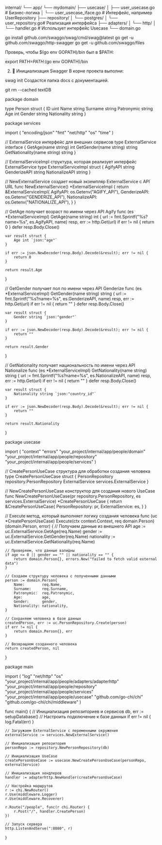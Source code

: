 internal/
└── app/
    └── mydomain/
        ├── usecase/
        │   ├── user_usecase.go        # Бизнес-логика
        │   └── user_usecase_iface.go  # Интерфейс, например UserRepository
        ├── repository/
        │   └── postgres/
        │       └── user_repository.go# Реализация интерфейса
        ├── adapters/
        │   └── http/
        │       └── handler.go         # Использует интерфейс Usecase
        └── domain.go



go install github.com/swaggo/swag/cmd/swag@latest
go get -u github.com/swaggo/http-swagger
go get -u github.com/swaggo/files

Проверь, чтобы $(go env GOPATH)/bin был в $PATH:


export PATH=$PATH:$(go env GOPATH)/bin

2. 📂 Инициализация Swagger
В корне проекта выполни:


swag init
Создастся папка docs с документацией.


git rm --cached textDB



package domain

type Person struct {
	ID          uint
	Name        string
	Surname     string
	Patronymic  string
	Age         int
	Gender      string
	Nationality string
}




package services

import (
	"encoding/json"
	"fmt"
	"net/http"
	"os"
	"time"
)

// ExternalService интерфейс для внешних сервисов
type ExternalService interface {
	GetAge(name string) int
	GetGender(name string) string
	GetNationality(name string) string
}

// ExternalServiceImpl структура, которая реализует интерфейс ExternalService
type ExternalServiceImpl struct {
	AgifyAPI       string
	GenderizeAPI   string
	NationalizeAPI string
}

// NewExternalService создает новый экземпляр ExternalService с API URL
func NewExternalService() *ExternalServiceImpl {
	return &ExternalServiceImpl{
		AgifyAPI:       os.Getenv("AGIFY_API"),
		GenderizeAPI:   os.Getenv("GENDERIZE_API"),
		NationalizeAPI: os.Getenv("NATIONALIZE_API"),
	}
}

// GetAge получает возраст по имени через API Agify
func (es *ExternalServiceImpl) GetAge(name string) int {
	url := fmt.Sprintf("%s?name=%s", es.AgifyAPI, name)
	resp, err := http.Get(url)
	if err != nil {
		return 0
	}
	defer resp.Body.Close()

	var result struct {
		Age int `json:"age"`
	}

	if err := json.NewDecoder(resp.Body).Decode(&result); err != nil {
		return 0
	}

	return result.Age
}

// GetGender получает пол по имени через API Genderize
func (es *ExternalServiceImpl) GetGender(name string) string {
	url := fmt.Sprintf("%s?name=%s", es.GenderizeAPI, name)
	resp, err := http.Get(url)
	if err != nil {
		return ""
	}
	defer resp.Body.Close()

	var result struct {
		Gender string `json:"gender"`
	}

	if err := json.NewDecoder(resp.Body).Decode(&result); err != nil {
		return ""
	}

	return result.Gender
}

// GetNationality получает национальность по имени через API Nationalize
func (es *ExternalServiceImpl) GetNationality(name string) string {
	url := fmt.Sprintf("%s?name=%s", es.NationalizeAPI, name)
	resp, err := http.Get(url)
	if err != nil {
		return ""
	}
	defer resp.Body.Close()

	var result struct {
		Nationality string `json:"country_id"`
	}

	if err := json.NewDecoder(resp.Body).Decode(&result); err != nil {
		return ""
	}

	return result.Nationality
}



package usecase

import (
	"context"
	"errors"
	"your_project/internal/app/people/domain"
	"your_project/internal/app/people/repository"
	"your_project/internal/app/people/services"
)

// CreatePersonUseCase структура для обработки создания человека
type CreatePersonUseCase struct {
	PersonRepository repository.PersonRepository
	ExternalService  services.ExternalService
}

// NewCreatePersonUseCase конструктор для создания нового UseCase
func NewCreatePersonUseCase(pr repository.PersonRepository, es services.ExternalService) *CreatePersonUseCase {
	return &CreatePersonUseCase{
		PersonRepository: pr,
		ExternalService:  es,
	}
}

// Execute метод, который выполняет логику создания человека
func (uc *CreatePersonUseCase) Execute(ctx context.Context, req domain.Person) (domain.Person, error) {
	// Получаем данные из внешнего API
	age := uc.ExternalService.GetAge(req.Name)
	gender := uc.ExternalService.GetGender(req.Name)
	nationality := uc.ExternalService.GetNationality(req.Name)

	// Проверяем, что данные валидны
	if age <= 0 || gender == "" || nationality == "" {
		return domain.Person{}, errors.New("failed to fetch valid external data")
	}

	// Создаем структуру человека с полученными данными
	person := domain.Person{
		Name:        req.Name,
		Surname:     req.Surname,
		Patronymic:  req.Patronymic,
		Age:         age,
		Gender:      gender,
		Nationality: nationality,
	}

	// Сохраняем человека в базе данных
	createdPerson, err := uc.PersonRepository.Create(person)
	if err != nil {
		return domain.Person{}, err
	}

	// Возвращаем созданного человека
	return createdPerson, nil
}


package main

import (
	"log"
	"net/http"
	"os"
	"your_project/internal/app/people/adapters/adapterhttp"
	"your_project/internal/app/people/repository"
	"your_project/internal/app/people/services"
	"your_project/internal/app/people/usecase"
	"github.com/go-chi/chi"
	"github.com/go-chi/chi/middleware"
)

func main() {
	// Инициализация репозиториев и сервисов
	db, err := setupDatabase() // Настроить подключение к базе данных
	if err != nil {
		log.Fatal(err)
	}

	// Загружаем ExternalService с переменными окружения
	externalService := services.NewExternalService()

	// Инициализация репозитория
	personRepo := repository.NewPersonRepository(db)

	// Инициализация UseCase
	createPersonUseCase := usecase.NewCreatePersonUseCase(personRepo, externalService)

	// Инициализация хендлеров
	handler := adapterhttp.NewHandler(createPersonUseCase)

	// Настройка маршрутов
	r := chi.NewRouter()
	r.Use(middleware.Logger)
	r.Use(middleware.Recoverer)

	r.Route("/people", func(r chi.Router) {
		r.Post("/", handler.CreatePerson)
	})

	// Запуск сервера
	http.ListenAndServe(":8080", r)
}



